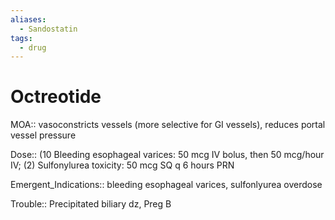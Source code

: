 ```yaml
---
aliases:
  - Sandostatin
tags:
  - drug
---
```

# Octreotide

MOA:: vasoconstricts vessels (more selective for GI vessels), reduces portal vessel pressure

Dose:: (10 Bleeding esophageal varices: 50 mcg IV bolus, then 50 mcg/hour IV; (2) Sulfonylurea toxicity: 50 mcg SQ q 6 hours PRN

Emergent_Indications:: bleeding esophageal varices, sulfonlyurea overdose

Trouble:: Precipitated biliary dz, Preg B